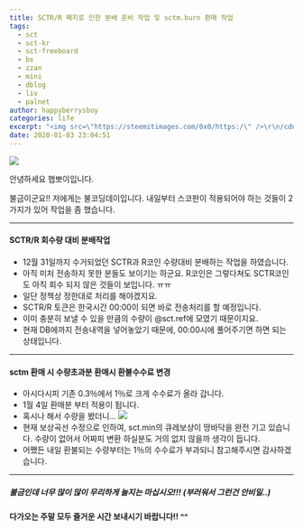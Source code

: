 ```yaml
---
title: SCTR/R 폐지로 인한 분배 준비 작업 및 sctm.burn 환매 작업
tags:
  - sct
  - sct-kr
  - sct-freeboard
  - bs
  - zzan
  - mini
  - dblog
  - liv
  - palnet
author: happyberrysboy
categories: life
excerpt: "<img src=\"https://steemitimages.com/0x0/https:/\" />\r\n/cdn.steemitimages.com/DQmeVyCnkva2SjkjT5mk9XPo2BJzbK7szFE1pDqqAHrSBsC/WHALE_TITLE_COLORED_LOW.jpg)  안녕하세요 햅뽀이입니다.   불금이군요!! 저에게는 불코딩데이입니다.  내일부터 스코판이 적용되어야 하는 것들이 2가지가 있어 작업을 좀 했습니다.  ___  #### SCTR/....."
date: 2020-01-03 23:04:51
---
```


![](https://steemitimages.com/0x0/https://cdn.steemitimages.com/DQmeVyCnkva2SjkjT5mk9XPo2BJzbK7szFE1pDqqAHrSBsC/WHALE_TITLE_COLORED_LOW.jpg)

안녕하세요 햅뽀이입니다. 

불금이군요!! 저에게는 불코딩데이입니다.  내일부터 스코판이 적용되어야 하는 것들이 2가지가 있어 작업을 좀 했습니다.

___

#### SCTR/R 회수량 대비 분배작업
- 12월 31일까지 수거되었던 SCTR과 R코인 수량대비 분배하는 작업을 하였습니다.
- 아직 미처 전송하지 못한 분들도 보이기는 하군요. R코인은 그렇다쳐도 SCTR코인도 아직 회수 되지 않은 것들이 보입니다. ㅠㅠ
- 일단 정책상 정한대로 처리를 해야겠지요.
- SCTR/R 토큰은 한국시간 00:00이 되면 바로 전송처리를 할 예정입니다.
- 이미 충분히 보낼 수 있을 만큼의 수량이 @sct.ref에 모였기 때문이지요.
- 현재 DB에까지 전송내역을 넣어놓았기 때문에, 00:00시에 풀어주기면 하면 되는 상태입니다.

___


####  sctm 환매 시 수량초과분 환매시 환불수수료 변경
- 아시다시피 기존 0.3％에서 1％로 크게 수수료가 올라 갑니다.
- 1월 4일 환매분 부터 적용이 됩니다.
- 혹시나 해서 수량을 봤더니...
![](https://cdn.steemitimages.com/DQmSrv9vSifeLAZmKxF5B4QEnRGqV8ZU1W7tR4gPhTSftGE/image.png)
- 현재 보상곡선 수정으로 인하여, sct.min의 큐레보상이 땅바닥을 완전 기고 있습니다. 수량이 없어서 어짜피 변환 하실분도 거의 없지 않을까 생각이 듭니다.
- 어쨌든 내일 환불되는 수량부터는 1％의 수수료가 부과되니 참고해주시면 감사하겠습니다.

___

##### 불금인데 너무 많이 많이 무리하게 놀지는 마십시오!!! (부러워서 그런건 안비밀..)

#### 다가오는 주말 모두 즐거운 시간 보내시기 바랍니다!! ^^